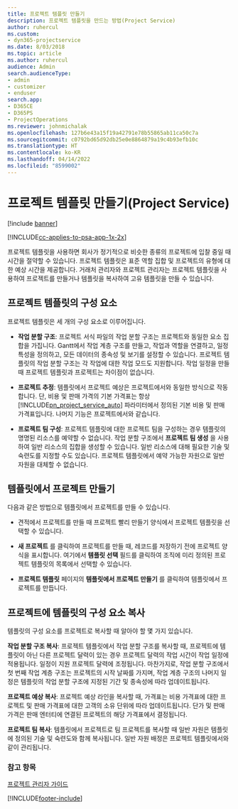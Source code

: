 ```yaml
---
title: 프로젝트 템플릿 만들기
description: 프로젝트 템플릿을 만드는 방법(Project Service)
author: ruhercul
ms.custom:
- dyn365-projectservice
ms.date: 8/03/2018
ms.topic: article
ms.author: ruhercul
audience: Admin
search.audienceType:
- admin
- customizer
- enduser
search.app:
- D365CE
- D365PS
- ProjectOperations
ms.reviewer: johnmichalak
ms.openlocfilehash: 127b6e43a15f19a42791e78b55865ab11ca50c7a
ms.sourcegitcommit: c0792bd65d92db25e0e8864879a19c4b93efb10c
ms.translationtype: HT
ms.contentlocale: ko-KR
ms.lasthandoff: 04/14/2022
ms.locfileid: "8599002"
---
```

# <a name="create-a-project-template-project-service"></a>프로젝트 템플릿 만들기(Project Service)

[!include [banner](../includes/psa-now-project-operations.md)]

[!INCLUDE[cc-applies-to-psa-app-1x-2x](../includes/cc-applies-to-psa-app-1x-2x.md)]

프로젝트 템플릿을 사용하면 회사가 정기적으로 비슷한 종류의 프로젝트에 입찰 중일 때 시간을 절약할 수 있습니다. 프로젝트 템플릿은 표준 역할 집합 및 프로젝트의 유형에 대한 예상 시간을 제공합니다. 거래처 관리자와 프로젝트 관리자는 프로젝트 템플릿을 사용하여 프로젝트를 만들거나 템플릿을 복사하여 고유 템플릿을 만들 수 있습니다.  
  
## <a name="components-of-project-template"></a>프로젝트 템플릿의 구성 요소
 프로젝트 템플릿은 세 개의 구성 요소로 이루어집니다.  
  
- **작업 분할 구조**: 프로젝트 서식 파일의 작업 분할 구조는 프로젝트와 동일한 요소 집합을 가집니다. Gantt에서 작업 계층 구조를 만들고, 작업과 역할을 연결하고, 일정 특성을 정의하고, 모든 데이터의 종속성 및 보기를 설정할 수 있습니다. 프로젝트 템플릿의 작업 분할 구조는 각 작업에 대한 작업 모드도 지원합니다. 작업 일정을 만들 때 프로젝트 템플릿과 프로젝트는 차이점이 없습니다.  
  
- **프로젝트 추정**: 템플릿에서 프로젝트 예상은 프로젝트에서와 동일한 방식으로 작동합니다. 단, 비용 및 판매 가격의 기본 가격표는 항상 [!INCLUDE[pn_project_service_auto](../includes/pn-project-service-auto.md)] 파라미터에서 정의된 기본 비용 및 판매 가격표입니다. 나머지 기능은 프로젝트에서와 같습니다.  
  
- **프로젝트 팀 구성**: 프로젝트 템플릿에 대한 프로젝트 팀을 구성하는 경우 템플릿의 명명된 리소스를 예약할 수 없습니다. 작업 분할 구조에서 **프로젝트 팀 생성** 을 사용하여 일반 리소스의 집합을 생성할 수 있습니다. 일반 리소스에 대해 필요한 기술 및 숙련도를 지정할 수도 있습니다. 프로젝트 템플릿에서 예약 가능한 자원으로 일반 자원을 대체할 수 없습니다.  
  
## <a name="create-a-project-from-a-template"></a>템플릿에서 프로젝트 만들기  
 다음과 같은 방법으로 템플릿에서 프로젝트를 만들 수 있습니다.  
  
-   견적에서 프로젝트를 만들 때 프로젝트 빨리 만들기 양식에서 프로젝트 템플릿을 선택할 수 있습니다.  
  
-   **새 프로젝트** 를 클릭하여 프로젝트를 만들 때, 레코드를 저장하기 전에 프로젝트 양식을 표시합니다. 여기에서 **템플릿 선택** 필드를 클릭하여 조직에 미리 정의된 프로젝트 템플릿의 목록에서 선택할 수 있습니다.  
  
-   **프로젝트 템플릿** 페이지의 **템플릿에서 프로젝트 만들기** 를 클릭하여 템플릿에서 프로젝트를 만듭니다.  
  
## <a name="copying-components-of-a-template-to-a-project"></a>프로젝트에 템플릿의 구성 요소 복사  
 템플릿의 구성 요소를 프로젝트로 복사할 때 알아야 할 몇 가지 있습니다.  
  
 **작업 분할 구조 복사**: 프로젝트 템플릿에서 작업 분할 구조를 복사할 때, 프로젝트에 템플릿이 아닌 다른 프로젝트 달력이 있는 경우 프로젝트 달력의 작업 시간이 작업 일정에 적용됩니다. 일정이 지원 프로젝트 달력에 조정됩니다. 마찬가지로, 작업 분할 구조에서 첫 번째 작업 계층 구조는 프로젝트의 시작 날짜를 가지며, 작업 계층 구조의 나머지 일정은 템플릿의 작업 분할 구조에 지정된 기간 및 종속성에 따라 업데이트됩니다.  
  
 **프로젝트 예상 복사**: 프로젝트 예상 라인을 복사할 때, 가격표는 비용 가격표에 대한 프로젝트 및 판매 가격표에 대한 고객의 소유 단위에 따라 업데이트됩니다. 단가 및 판매 가격은 판매 엔터티에 연결된 프로젝트의 해당 가격표에서 결정됩니다.  
  
 **프로젝트 팀 복사**: 템플릿에서 프로젝트로 팀 프로젝트를 복사할 때 일반 자원은 템플릿에 정의된 기술 및 숙련도와 함께 복사됩니다. 일반 자원 배정은 프로젝트 템플릿에서와 같이 관리됩니다.  
  
### <a name="see-also"></a>참고 항목  
 [프로젝트 관리자 가이드](../psa/project-manager-guide.md)


[!INCLUDE[footer-include](../includes/footer-banner.md)]
